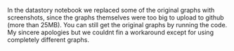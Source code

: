 In the datastory notebook we replaced some of the original graphs with screenshots, since the graphs themselves were too big to upload to github (more than 25MB). You can still get the original graphs by running the code. 
My sincere apologies but we couldnt fin a workaround except for using completely different graphs.
